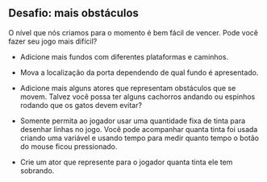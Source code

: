 ## Desafio: mais obstáculos

O nível que nós criamos para o momento é bem fácil de vencer. Pode você fazer seu jogo mais difícil?

+ Adicione mais fundos com diferentes plataformas e caminhos.

+ Mova a localização da porta dependendo de qual fundo é apresentado.

+ Adicione mais alguns atores que representam obstáculos que se movem. Talvez você possa ter alguns cachorros andando ou espinhos rodando que os gatos devem evitar?

+ Somente permita ao jogador usar uma quantidade fixa de tinta para desenhar linhas no jogo. Você pode acompanhar quanta tinta foi usada criando uma variável e usando tempo para medir quanto tempo o botão do mouse ficou pressionado.

+ Crie um ator que represente para o jogador quanta tinta ele tem sobrando.
